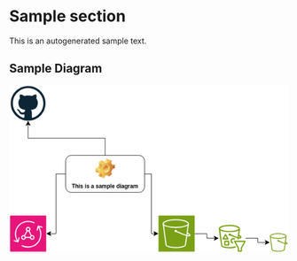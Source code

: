 # Sample section

This is an autogenerated sample text.

## Sample Diagram

![Sample Diagram](../sample/drawio-assets/sample-diagram-Page-1.png)

